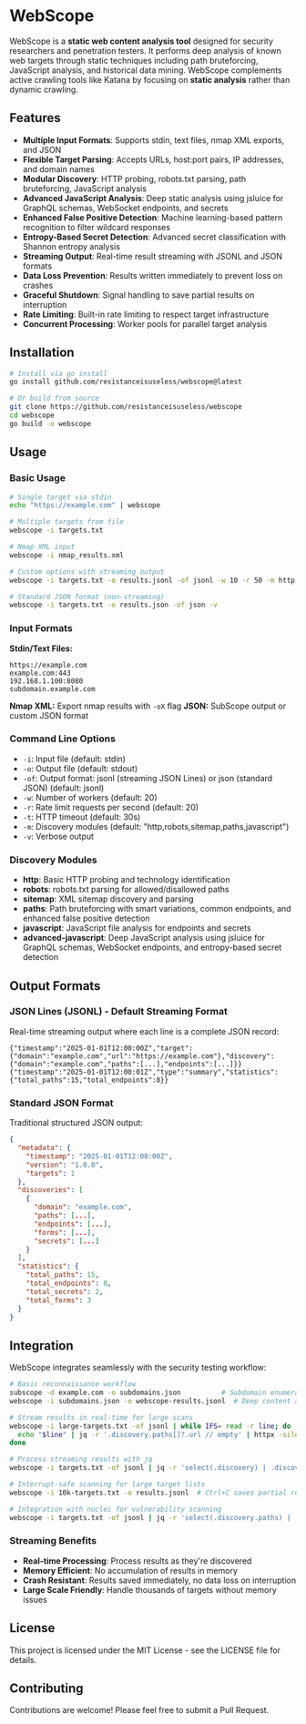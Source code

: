 # WebScope

WebScope is a **static web content analysis tool** designed for security researchers and penetration testers. It performs deep analysis of known web targets through static techniques including path bruteforcing, JavaScript analysis, and historical data mining. WebScope complements active crawling tools like Katana by focusing on **static analysis** rather than dynamic crawling.

## Features

- **Multiple Input Formats**: Supports stdin, text files, nmap XML exports, and JSON
- **Flexible Target Parsing**: Accepts URLs, host:port pairs, IP addresses, and domain names  
- **Modular Discovery**: HTTP probing, robots.txt parsing, path bruteforcing, JavaScript analysis
- **Advanced JavaScript Analysis**: Deep static analysis using jsluice for GraphQL schemas, WebSocket endpoints, and secrets
- **Enhanced False Positive Detection**: Machine learning-based pattern recognition to filter wildcard responses
- **Entropy-Based Secret Detection**: Advanced secret classification with Shannon entropy analysis
- **Streaming Output**: Real-time result streaming with JSONL and JSON formats
- **Data Loss Prevention**: Results written immediately to prevent loss on crashes
- **Graceful Shutdown**: Signal handling to save partial results on interruption
- **Rate Limiting**: Built-in rate limiting to respect target infrastructure
- **Concurrent Processing**: Worker pools for parallel target analysis

## Installation

```bash
# Install via go install
go install github.com/resistanceisuseless/webscope@latest

# Or build from source
git clone https://github.com/resistanceisuseless/webscope
cd webscope
go build -o webscope
```

## Usage

### Basic Usage
```bash
# Single target via stdin
echo "https://example.com" | webscope

# Multiple targets from file
webscope -i targets.txt

# Nmap XML input
webscope -i nmap_results.xml

# Custom options with streaming output
webscope -i targets.txt -o results.jsonl -of jsonl -w 10 -r 50 -m http,robots,paths -v

# Standard JSON format (non-streaming)
webscope -i targets.txt -o results.json -of json -v
```

### Input Formats

**Stdin/Text Files:**
```
https://example.com
example.com:443
192.168.1.100:8080
subdomain.example.com
```

**Nmap XML:** Export nmap results with `-oX` flag
**JSON:** SubScope output or custom JSON format

### Command Line Options

- `-i`: Input file (default: stdin)
- `-o`: Output file (default: stdout)  
- `-of`: Output format: jsonl (streaming JSON Lines) or json (standard JSON) (default: jsonl)
- `-w`: Number of workers (default: 20)
- `-r`: Rate limit requests per second (default: 20)
- `-t`: HTTP timeout (default: 30s)
- `-m`: Discovery modules (default: "http,robots,sitemap,paths,javascript")
- `-v`: Verbose output

### Discovery Modules

- **http**: Basic HTTP probing and technology identification
- **robots**: robots.txt parsing for allowed/disallowed paths
- **sitemap**: XML sitemap discovery and parsing
- **paths**: Path bruteforcing with smart variations, common endpoints, and enhanced false positive detection
- **javascript**: JavaScript file analysis for endpoints and secrets
- **advanced-javascript**: Deep JavaScript analysis using jsluice for GraphQL schemas, WebSocket endpoints, and entropy-based secret detection

## Output Formats

### JSON Lines (JSONL) - Default Streaming Format

Real-time streaming output where each line is a complete JSON record:

```jsonl
{"timestamp":"2025-01-01T12:00:00Z","target":{"domain":"example.com","url":"https://example.com"},"discovery":{"domain":"example.com","paths":[...],"endpoints":[...]}}
{"timestamp":"2025-01-01T12:00:01Z","type":"summary","statistics":{"total_paths":15,"total_endpoints":8}}
```

### Standard JSON Format 

Traditional structured JSON output:

```json
{
  "metadata": {
    "timestamp": "2025-01-01T12:00:00Z",
    "version": "1.0.0",
    "targets": 1
  },
  "discoveries": [
    {
      "domain": "example.com",
      "paths": [...],
      "endpoints": [...],
      "forms": [...],
      "secrets": [...]
    }
  ],
  "statistics": {
    "total_paths": 15,
    "total_endpoints": 8,
    "total_secrets": 2,
    "total_forms": 3
  }
}
```

## Integration

WebScope integrates seamlessly with the security testing workflow:

```bash
# Basic reconnaissance workflow
subscope -d example.com -o subdomains.json          # Subdomain enumeration
webscope -i subdomains.json -o webscope-results.jsonl  # Deep content analysis

# Stream results in real-time for large scans
webscope -i large-targets.txt -of jsonl | while IFS= read -r line; do
  echo "$line" | jq -r '.discovery.paths[]?.url // empty' | httpx -silent
done

# Process streaming results with jq
webscope -i targets.txt -of jsonl | jq -r 'select(.discovery) | .discovery.paths[].url'

# Interrupt-safe scanning for large target lists
webscope -i 10k-targets.txt -o results.jsonl  # Ctrl+C saves partial results

# Integration with nuclei for vulnerability scanning
webscope -i targets.txt -of jsonl | jq -r 'select(.discovery.paths) | .discovery.paths[].url' | nuclei
```

### Streaming Benefits

- **Real-time Processing**: Process results as they're discovered
- **Memory Efficient**: No accumulation of results in memory  
- **Crash Resistant**: Results saved immediately, no data loss on interruption
- **Large Scale Friendly**: Handle thousands of targets without memory issues

## License

This project is licensed under the MIT License - see the LICENSE file for details.

## Contributing

Contributions are welcome! Please feel free to submit a Pull Request.